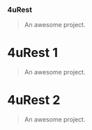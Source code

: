### 4uRest

> An awesome project.

# 4uRest 1

> An awesome project.

# 4uRest 2

> An awesome project.

